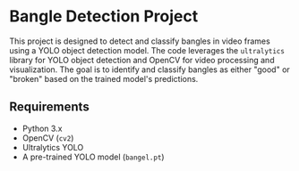 
# Bangle Detection Project


This project is designed to detect and classify bangles in video frames using a YOLO object detection model. The code leverages the `ultralytics` library for YOLO object detection and OpenCV for video processing and visualization. The goal is to identify and classify bangles as either "good" or "broken" based on the trained model's predictions.


## Requirements
- Python 3.x
- OpenCV (`cv2`)
- Ultralytics YOLO
- A pre-trained YOLO model (`bangel.pt`)
